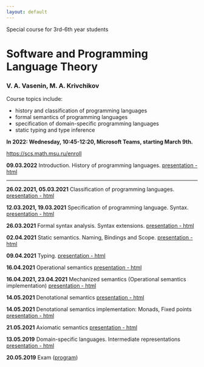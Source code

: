 ```yaml
---
layout: default
---
```

Special course for 3rd-6th year students

# Software and Programming Language Theory

### V. A. Vasenin, M. A. Krivchikov

Course topics include:

* history and classification of programming languages
* formal semantics of programming languages
* specification of domain-specific programming languages
* static typing and type inference

**In 2022: Wednesday, 10:45-12:20, Microsoft Teams, starting March 9th.**

https://scs.math.msu.ru/enroll

<!--Please take a quick survey about the course: [Survey form](https://goo.gl/forms/PYP4oSGn0VfQQL403)-->


**09.03.2022** Introduction. History of programming languages. 
[presentation - html](presentations/01-Introduction.html)

<hr>

**26.02.2021, 05.03.2021** Classification of programming languages. 
[presentation - html](presentations/02-Classification.html) 

**12.03.2021, 19.03.2021** Specification of programming language. Syntax. 
[presentation - html](presentations/03-Specification-Syntax.html) 

**26.03.2021** Formal syntax analysis. Syntax extensions. 
[presentation - html](presentations/04-Macros-Parsing.html) 

**02.04.2021** Static semantics. Naming, Bindings and Scope. 
[presentation - html](presentations/05-Static-Semantics.html)

**09.04.2021** Typing.
[presentation - html](presentations/06-Typing.html) 

**16.04.2021** Operational semantics 
[presentation - html](presentations/07-Operational-Semantics.html)

**16.04.2021, 23.04.2021** Mechanized semantics (Operational semantics implementation)
[presentation - html](presentations/10-Operational-Semantics-Implementation.html)

**14.05.2021** Denotational semantics
[presentation - html](presentations/08-Denotational-semantics-example.html) 

**14.05.2021** Denotational semantics implementation: Monads, Fixed points
[presentation - html](presentations/09-Monads.html) 

**21.05.2021** Axiomatic semantics 
[presentation - html](presentations/11-Axiomatic-Semantics.html)

**13.05.2019** Domain-specific languages. Intermediate representations
[presentation - html](presentations/12-IR-DSL.html)

**20.05.2019** Exam ([program](presentations/program.html))
<!-- 
**24.05.2019** Possible second date for exam (by appointment)
-->
